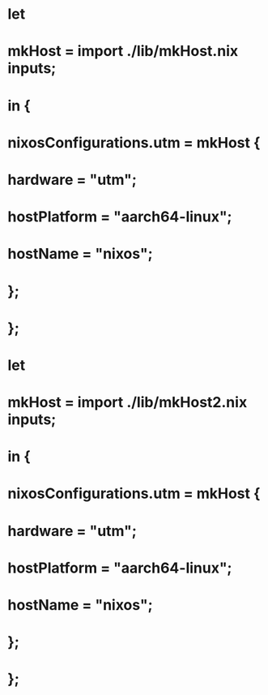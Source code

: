 # let
#   mkHost = import ./lib/mkHost.nix inputs;
# in {
#   nixosConfigurations.utm = mkHost {
#     hardware = "utm";
#     hostPlatform = "aarch64-linux";
#     hostName = "nixos";
#   };
# };

# let
#   mkHost = import ./lib/mkHost2.nix inputs;
# in {
#   nixosConfigurations.utm = mkHost {
#     hardware = "utm";
#     hostPlatform = "aarch64-linux";
#     hostName = "nixos";
#   };
# };
